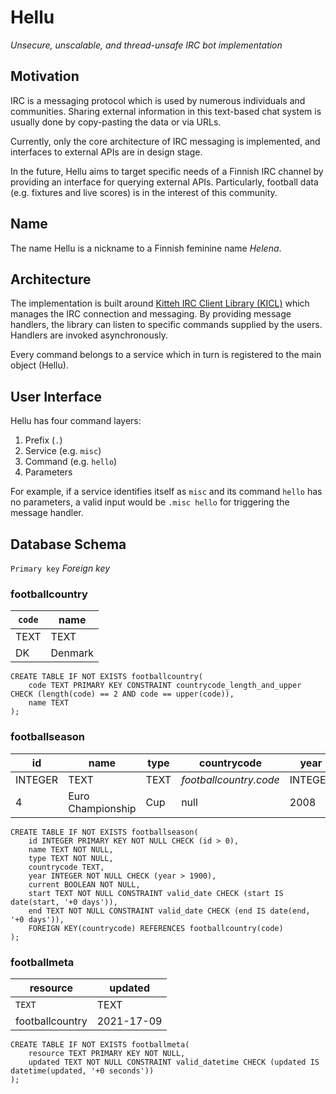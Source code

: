 # Hellu

*Unsecure, unscalable, and thread-unsafe IRC bot implementation*

## Motivation

IRC is a messaging protocol which is used by numerous individuals and communities. Sharing external information in this
text-based chat system is usually done by copy-pasting the data or via URLs.

Currently, only the core architecture of IRC messaging is implemented, and interfaces to external APIs are in design
stage.

In the future, Hellu aims to target specific needs of a Finnish IRC channel by providing an interface for querying
external APIs. Particularly, football data (e.g. fixtures and live scores) is in the interest of this community.

## Name

The name Hellu is a nickname to a Finnish feminine name *Helena*.

## Architecture

The implementation is built around [Kitteh IRC Client Library (KICL)](https://kitteh.org/irc-client-library/) which
manages the IRC connection and messaging. By providing message handlers, the library can listen to specific commands
supplied by the users. Handlers are invoked asynchronously.

Every command belongs to a service which in turn is registered to the main object (Hellu).

## User Interface

Hellu has four command layers:

1. Prefix (`.`)
2. Service (e.g. `misc`)
3. Command (e.g. `hello`)
4. Parameters

For example, if a service identifies itself as `misc` and its command `hello` has no parameters, a valid input would
be `.misc hello` for triggering the message handler.

## Database Schema

`Primary key`
*Foreign key*

### footballcountry

| `code` | name |
| --- | --- |
| TEXT | TEXT |
| DK | Denmark

```
CREATE TABLE IF NOT EXISTS footballcountry(
	code TEXT PRIMARY KEY CONSTRAINT countrycode_length_and_upper CHECK (length(code) == 2 AND code == upper(code)),
	name TEXT
);
```

### footballseason

| id | name | type | countrycode | year | current | start | end |
| --- | --- | --- | --- | --- | --- | --- | --- |
| INTEGER | TEXT | TEXT | *footballcountry.code* | INTEGER | BOOLEAN | TEXT | TEXT |
| 4     | Euro Championship |  Cup | null | 2008 | false | 2008-06-07 | 2008-06-29

```
CREATE TABLE IF NOT EXISTS footballseason(
	id INTEGER PRIMARY KEY NOT NULL CHECK (id > 0),
	name TEXT NOT NULL,
	type TEXT NOT NULL,
	countrycode TEXT,
	year INTEGER NOT NULL CHECK (year > 1900),
	current BOOLEAN NOT NULL,
	start TEXT NOT NULL CONSTRAINT valid_date CHECK (start IS date(start, '+0 days')),
	end TEXT NOT NULL CONSTRAINT valid_date CHECK (end IS date(end, '+0 days')),
	FOREIGN KEY(countrycode) REFERENCES footballcountry(code)
);
```

### footballmeta

| resource | updated |
| --- | --- |
| `TEXT` | TEXT |
| footballcountry | 2021-17-09 |

```
CREATE TABLE IF NOT EXISTS footballmeta(
	resource TEXT PRIMARY KEY NOT NULL,
	updated TEXT NOT NULL CONSTRAINT valid_datetime CHECK (updated IS datetime(updated, '+0 seconds'))
);
```
